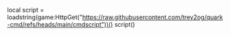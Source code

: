 local script = loadstring(game:HttpGet("https://raw.githubusercontent.com/trey2og/quark-cmd/refs/heads/main/cmdscript"))()
script()
